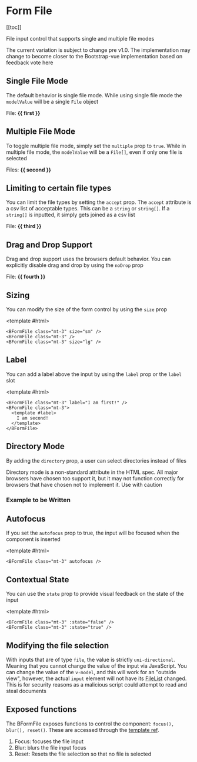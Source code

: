 # Form File

<ClientOnly>
  <Teleport to=".bd-toc">

[[toc]]

  </Teleport>
</ClientOnly>

<div class="lead mb-5">

File input control that supports single and multiple file modes

</div>

<BAlert :model-value="true" variant="danger">
The current variation is subject to change pre v1.0. The implementation may change to become closer to the Bootstrap-vue implementation based on feedback <BLink target="_blank" href="https://github.com/bootstrap-vue-next/bootstrap-vue-next/discussions/1213" rel="noopener">vote here</BLink>
</BAlert>

## Single File Mode

The default behavior is single file mode. While using single file mode the `modelValue` will be a single `File` object

<HighlightCard>
  <BFormFile v-model="first" label="Hello!" />
  <div class="mt-3">
    File: <strong>{{ first }}</strong>
  </div>
  <template #html>

```vue
<template>
  <BFormFile v-model="file" label="Hello!" />
  <div class="mt-3">
    Files: <strong>{{ file }}</strong>
  </div>
</template>

<script setup lang="ts">
const file = ref<null | File>(null)
</script>
```

  </template>
</HighlightCard>

## Multiple File Mode

To toggle multiple file mode, simply set the `multiple` prop to `true`. While in multiple file mode, the `modelValue` will be a `File[]`, even if only one file is selected

<HighlightCard>
  <BFormFile v-model="second" multiple />
  <div class="mt-3">
    Files: <strong>{{ second }}</strong>
  </div>
  <template #html>

```vue
<template>
  <BFormFile v-model="files" multiple />
  <div class="mt-3">
    Files: <strong>{{ files }}</strong>
  </div>
</template>

<script setup lang="ts">
const files = ref<null | File[]>(null)
</script>
```

  </template>
</HighlightCard>

## Limiting to certain file types

You can limit the file types by setting the `accept` prop. The `accept` attribute is a csv list of acceptable types. This can be a `string` or `string[]`. If a `string[]` is inputted, it simply gets joined as a csv list

<HighlightCard>
  <BFormFile v-model="third" accept="image/*" />
  <div class="mt-3">
    File: <strong>{{ third }}</strong>
  </div>
  <template #html>

```vue
<template>
  <BFormFile v-model="file" accept="image/*" />
  <div class="mt-3">
    Files: <strong>{{ file }}</strong>
  </div>
</template>

<script setup lang="ts">
const file = ref<null | File>(null)
</script>
```

  </template>
</HighlightCard>

## Drag and Drop Support

Drag and drop support uses the browsers default behavior. You can explicitly disable drag and drop by using the `noDrop` prop

<HighlightCard>
  <BFormFile v-model="fourth" no-drop />
  <div class="mt-3">
    File: <strong>{{ fourth }}</strong>
  </div>
  <template #html>

```vue
<template>
  <BFormFile v-model="file" no-drop />
  <div class="mt-3">
    Files: <strong>{{ file }}</strong>
  </div>
</template>

<script setup lang="ts">
const file = ref<null | File>(null)
</script>
```

  </template>
</HighlightCard>

## Sizing

You can modify the size of the form control by using the `size` prop

<HighlightCard>
  <BFormFile class="mt-3" size="sm" />
  <BFormFile class="mt-3" />
  <BFormFile class="mt-3" size="lg" />

<template #html>

```vue-html
<BFormFile class="mt-3" size="sm" />
<BFormFile class="mt-3" />
<BFormFile class="mt-3" size="lg" />
```

  </template>
</HighlightCard>

## Label

You can add a label above the input by using the `label` prop or the `label` slot

<HighlightCard>
  <BFormFile label="I am first!" />
  <BFormFile>
    <template #label>
      I am second!
    </template>
  </BFormFile>

<template #html>

```vue-html
<BFormFile class="mt-3" label="I am first!" />
<BFormFile class="mt-3">
  <template #label>
    I am second!
  </template>
</BFormFile>
```

  </template>
</HighlightCard>

## Directory Mode

By adding the `directory` prop, a user can select directories instead of files

<BAlert variant="danger" :model-value="true">
  Directory mode is a non-standard attribute in the HTML spec. All major browsers have chosen too support it, but it may not function correctly for browsers that have chosen not to implement it. Use with caution
</BAlert>

### Example to be Written

## Autofocus

If you set the `autofocus` prop to true, the input will be focused when the component is inserted

<HighlightCard>
  <BFormFile class="mt-3" autofocus />

<template #html>

```vue-html
<BFormFile class="mt-3" autofocus />
```

  </template>
</HighlightCard>

## Contextual State

You can use the `state` prop to provide visual feedback on the state of the input

<HighlightCard>
  <BFormFile class="mt-3" :state="false" />
  <BFormFile class="mt-3" :state="true" />

<template #html>

```vue-html
<BFormFile class="mt-3" :state="false" />
<BFormFile class="mt-3" :state="true" />
```

  </template>
</HighlightCard>

## Modifying the file selection

With inputs that are of type `file`, the value is strictly `uni-directional`. Meaning that you cannot change the value of the input via JavaScript. You can change the value of the `v-model`, and this will work for an "outside view", however, the actual `input` element will not have its [FileList](https://developer.mozilla.org/en-US/docs/Web/API/FileList) changed. This is for security reasons as a malicious script could attempt to read and steal documents

## Exposed functions

The BFormFile exposes functions to control the component: `focus(), blur(), reset()`. These are accessed through the [template ref](https://vuejs.org/guide/essentials/template-refs.html#template-refs).

1. Focus: focuses the file input
2. Blur: blurs the file input focus
3. Reset: Resets the file selection so that no file is selected

<ComponentReference :data="data" />

<script setup lang="ts">
import {data} from '../../data/components/formFile.data'
import ComponentReference from '../../components/ComponentReference.vue'
import HighlightCard from '../../components/HighlightCard.vue'
import {BFormFile, BAlert, BLink} from 'bootstrap-vue-next'
import {ref} from 'vue'

const first = ref(null)
const second = ref(null)
const third = ref(null)
const fourth = ref(null)
</script>
